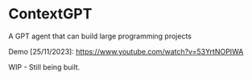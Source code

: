 # ContextGPT
A GPT agent that can build large programming projects

Demo [25/11/2023]: https://www.youtube.com/watch?v=53YrtNOPIWA

WIP - Still being built.

